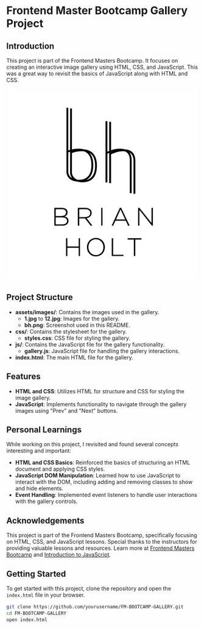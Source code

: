 # Frontend Master Bootcamp Gallery Project

## Introduction

This project is part of the Frontend Masters Bootcamp. It focuses on creating an interactive image gallery using HTML, CSS, and JavaScript. This was a great way to revisit the basics of JavaScript along with HTML and CSS.

![Screenshot](assets/images/bh.png)

## Project Structure

- **assets/images/**: Contains the images used in the gallery.
  - **1.jpg** to **12.jpg**: Images for the gallery.
  - **bh.png**: Screenshot used in this README.
- **css/**: Contains the stylesheet for the gallery.
  - **styles.css**: CSS file for styling the gallery.
- **js/**: Contains the JavaScript file for the gallery functionality.
  - **gallery.js**: JavaScript file for handling the gallery interactions.
- **index.html**: The main HTML file for the gallery.

## Features

- **HTML and CSS**: Utilizes HTML for structure and CSS for styling the image gallery.
- **JavaScript**: Implements functionality to navigate through the gallery images using "Prev" and "Next" buttons.

## Personal Learnings

While working on this project, I revisited and found several concepts interesting and important:

- **HTML and CSS Basics**: Reinforced the basics of structuring an HTML document and applying CSS styles.
- **JavaScript DOM Manipulation**: Learned how to use JavaScript to interact with the DOM, including adding and removing classes to show and hide elements.
- **Event Handling**: Implemented event listeners to handle user interactions with the gallery controls.

## Acknowledgements

This project is part of the Frontend Masters Bootcamp, specifically focusing on HTML, CSS, and JavaScript lessons. Special thanks to the instructors for providing valuable lessons and resources. Learn more at [Frontend Masters Bootcamp](https://frontendmasters.com/bootcamp/) and [Introduction to JavaScript](https://frontendmasters.com/bootcamp/introduction-javascript/).

## Getting Started

To get started with this project, clone the repository and open the `index.html` file in your browser.

```sh
git clone https://github.com/yourusername/FM-BOOTCAMP-GALLERY.git
cd FM-BOOTCAMP-GALLERY
open index.html
```
